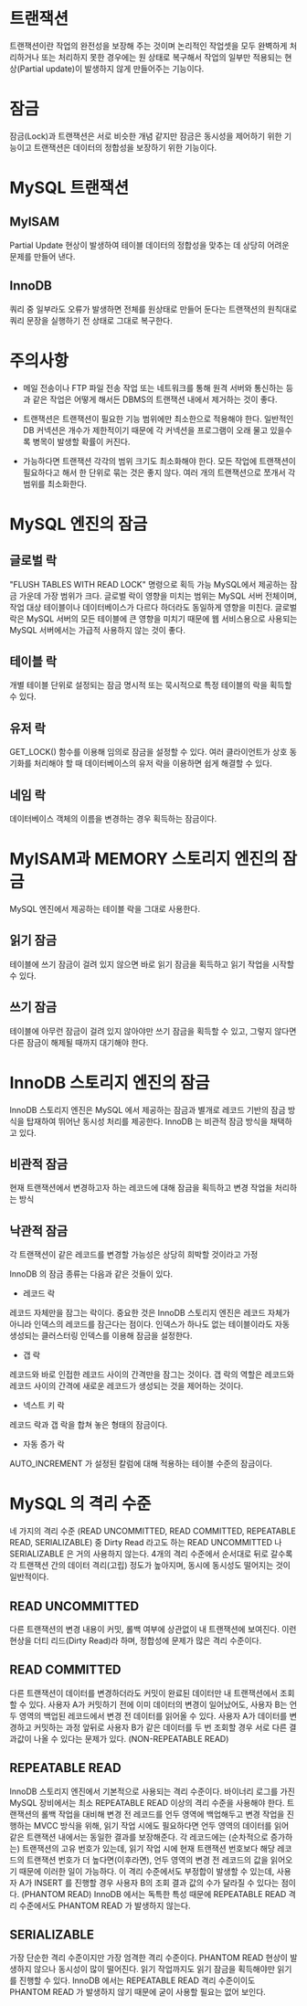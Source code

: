 # 트랜잭션
트랜잭션이란 작업의 완전성을 보장해 주는 것이며 논리적인 작업셋을 모두 완벽하게 처리하거나 또는 처리하지 못한 경우에는 원 상태로 복구해서 작업의 일부만 적용되는 현상(Partial update)이 발생하지 않게 만들어주는 기능이다.

# 잠금
잠금(Lock)과 트랜잭션은 서로 비슷한 개념 같지만 잠금은 동시성을 제어하기 위한 기능이고 트랜잭션은 데이터의 정합성을 보장하기 위한 기능이다.

# MySQL 트랜잭션
## MyISAM
Partial Update 현상이 발생하여 테이블 데이터의 정합성을 맞추는 데 상당히 어려운 문제를 만들어 낸다.
## InnoDB
쿼리 중 일부라도 오류가 발생하면 전체를 원상태로 만들어 둔다는 트랜잭션의 원칙대로 쿼리 문장을 실행하기 전 상태로 그대로 복구한다.

# 주의사항
* 메일 전송이나 FTP 파일 전송 작업 또는 네트워크를 통해 원격 서버와 통신하는 등과 같은 작업은 어떻게 해서든 DBMS의 트랜잭션 내에서 제거하는 것이 좋다.

* 트랜잭션은 트랜잭션이 필요한 기능 범위에만 최소한으로 적용해야 한다.
일반적인 DB 커넥션은 개수가 제한적이기 때문에 각 커넥션을 프로그램이 오래 물고 있을수록 병목이 발생할 확률이 커진다.

* 가능하다면 트랜잭션 각각의 범위 크기도 최소화해야 한다.
모든 작업에 트랜잭션이 필요하다고 해서 한 단위로 묶는 것은 좋지 않다. 여러 개의 트랜잭션으로 쪼개서 각 범위를 최소화한다.
# MySQL 엔진의 잠금
## 글로벌 락
"FLUSH TABLES WITH READ LOCK" 명령으로 획득 가능
MySQL에서 제공하는 잠금 가운데 가장 범위가 크다.
글로벌 락이 영향을 미치는 범위는 MySQL 서버 전체이며, 작업 대상 테이블이나 데이터베이스가 다르다 하더라도 동일하게 영향을 미친다.
글로벌 락은 MySQL 서버의 모든 테이블에 큰 영향을 미치기 때문에 웹 서비스용으로 사용되는 MySQL 서버에서는 가급적 사용하지 않는 것이 좋다.
## 테이블 락
개별 테이블 단위로 설정되는 잠금
명시적 또는 묵시적으로 특정 테이블의 락을 획득할 수 있다.
## 유저 락
GET_LOCK() 함수를 이용해 임의로 잠금을 설정할 수 있다.
여러 클라이언트가 상호 동기화를 처리해야 할 때 데이터베이스의 유저 락을 이용하면 쉽게 해결할 수 있다.
## 네임 락
데이터베이스 객체의 이름을 변경하는 경우 획득하는 잠금이다.
# MyISAM과 MEMORY 스토리지 엔진의 잠금
MySQL 엔진에서 제공하는 테이블 락을 그대로 사용한다.
## 읽기 잠금
테이블에 쓰기 잠금이 걸려 있지 않으면 바로 읽기 잠금을 획득하고 읽기 작업을 시작할 수 있다.
## 쓰기 잠금
테이블에 아무런 잠금이 걸려 있지 않아야만 쓰기 잠금을 획득할 수 있고, 그렇지 않다면 다른 잠금이 해제될 때까지 대기해야 한다.
# InnoDB 스토리지 엔진의 잠금
InnoDB 스토리지 엔진은 MySQL 에서 제공하는 잠금과 별개로 레코드 기반의 잠금 방식을 탑재하여 뛰어난 동시성 처리를 제공한다.
InnoDB 는 비관적 잠금 방식을 채택하고 있다.
## 비관적 잠금
현재 트랜잭션에서 변경하고자 하는 레코드에 대해 잠금을 획득하고 변경 작업을 처리하는 방식
## 낙관적 잠금
각 트랜잭션이 같은 레코드를 변경할 가능성은 상당히 희박할 것이라고 가정

InnoDB 의 잠금 종류는 다음과 같은 것들이 있다.

* 레코드 락

레코드 자체만을 잠그는 락이다.
중요한 것은 InnoDB 스토리지 엔진은 레코드 자체가 아니라 인덱스의 레코드를 잠근다는 점이다. 인덱스가 하나도 없는 테이블이라도 자동 생성되는 클러스터링 인덱스를 이용해 잠금을 설정한다.

* 갭 락

레코드와 바로 인접한 레코드 사이의 간격만을 잠그는 것이다.
갭 락의 역할은 레코드와 레코드 사이의 간격에 새로운 레코드가 생성되는 것을 제어하는 것이다.

* 넥스트 키 락

레코드 락과 갭 락을 합쳐 놓은 형태의 잠금이다.

* 자동 증가 락

AUTO_INCREMENT 가 설정된 칼럼에 대해 적용하는 테이블 수준의 잠금이다.

# MySQL 의 격리 수준
네 가지의 격리 수준 (READ UNCOMMITTED, READ COMMITTED, REPEATABLE READ, SERIALIZABLE) 중 Dirty Read 라고도 하는 READ UNCOMMITTED 나 SERIALIZABLE 은 거의 사용하지 않는다.
4개의 격리 수준에서 순서대로 뒤로 갈수록 각 트랜잭션 간의 데이터 격리(고립) 정도가 높아지며, 동시에 동시성도 떨어지는 것이 일반적이다.

## READ UNCOMMITTED
다른 트랜잭션의 변경 내용이 커밋, 롤백 여부에 상관없이 내 트랜잭션에 보여진다.
이런 현상을 더티 리드(Dirty Read)라 하며, 정합성에 문제가 많은 격리 수준이다.
## READ COMMITTED
다른 트랜잭션이 데이터를 변경하더라도 커밋이 완료된 데이터만 내 트랜잭션에서 조회할 수 있다.
사용자 A가 커밋하기 전에 이미 데이터의 변경이 일어났어도, 사용자 B는 언두 영역의 백업된 레코드에서 변경 전 데이터를 읽어올 수 있다.
사용자 A가 데이터를 변경하고 커밋하는 과정 앞뒤로 사용자 B가 같은 데이터를 두 번 조회할 경우 서로 다른 결과값이 나올 수 있다는 문제가 있다. (NON-REPEATABLE READ)
## REPEATABLE READ
InnoDB 스토리지 엔진에서 기본적으로 사용되는 격리 수준이다.
바이너리 로그를 가진 MySQL 장비에서는 최소 REPEATABLE READ 이상의 격리 수준을 사용해야 한다.
트랜잭션의 롤백 작업을 대비해 변경 전 레코드를 언두 영역에 백업해두고 변경 작업을 진행하는 MVCC 방식을 위해, 읽기 작업 시에도 필요하다면 언두 영역의 데이터를 읽어 같은 트랜잭션 내에서는 동일한 결과를 보장해준다.
각 레코드에는 (순차적으로 증가하는) 트랜잭션의 고유 번호가 있는데, 읽기 작업 시에 현재 트랜잭션 번호보다 해당 레코드의 트랜잭션 번호가 더 높다면(이후라면), 언두 영역의 변경 전 레코드의 값을 읽어오기 때문에 이러한 일이 가능하다.
이 격리 수준에서도 부정합이 발생할 수 있는데, 사용자 A가 INSERT 를 진행할 경우 사용자 B의 조회 결과 값의 수가 달라질 수 있다는 점이다. (PHANTOM READ)
InnoDB 에서는 독특한 특성 때문에 REPEATABLE READ 격리 수준에서도 PHANTOM READ 가 발생하지 않는다.
## SERIALIZABLE
가장 단순한 격리 수준이지만 가장 엄격한 격리 수준이다. PHANTOM READ 현상이 발생하지 않으나 동시성이 많이 떨어진다.
읽기 작업까지도 읽기 잠금을 획득해야만 읽기를 진행할 수 있다.
InnoDB 에서는 REPEATABLE READ 격리 수준이이도 PHANTOM READ 가 발생하지 않기 때문에 굳이 사용할 필요는 없어 보인다.